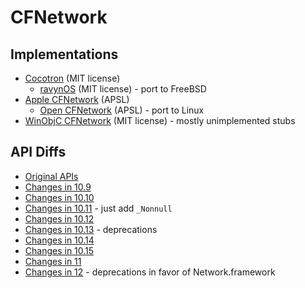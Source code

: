 # CFNetwork

## Implementations

* [Cocotron](https://github.com/cjwl/cocotron/tree/master/CFNetwork) (MIT license)
  * [ravynOS](https://github.com/ravynsoft/ravynos/tree/main/Frameworks/CFNetwork) (MIT license) - port to FreeBSD
* [Apple CFNetwork](https://github.com/apple-oss-distributions/CFNetwork) (APSL)
  * [Open CFNetwork](https://github.com/gerickson/opencfnetwork) (APSL) - port to Linux
* [WinObjC CFNetwork](https://github.com/microsoft/WinObjC/tree/develop/Frameworks/CFNetwork) (MIT license) - mostly unimplemented stubs

## API Diffs

* [Original APIs](https://developer.apple.com/library/archive/releasenotes/General/APIDiffsMacOSX10_8/CFNetwork.html)
* [Changes in 10.9](https://developer.apple.com/library/archive/releasenotes/General/APIDiffsMacOSX10_9/CFNetwork.html)
* [Changes in 10.10](https://developer.apple.com/library/archive/documentation/General/Reference/APIDiffsMacOSX10_10SeedDiff/frameworks/CFNetwork.html)
* [Changes in 10.11](https://developer.apple.com/library/archive/releasenotes/General/APIDiffsMacOSX10_11/Objective-C/CFNetwork.html) - just add `_Nonnull`
* [Changes in 10.12](https://developer.apple.com/library/archive/releasenotes/General/APIDiffsMacOS10_12/Objective-C/CFNetwork.html)
* [Changes in 10.13](http://codeworkshop.net/objc-diff/sdkdiffs/macos/10.13/CFNetwork.html) - deprecations
* [Changes in 10.14](http://codeworkshop.net/objc-diff/sdkdiffs/macos/10.14/CFNetwork.html)
* [Changes in 10.15](http://codeworkshop.net/objc-diff/sdkdiffs/macos/10.15/CFNetwork.html)
* [Changes in 11](http://codeworkshop.net/objc-diff/sdkdiffs/macos/11.0/CFNetwork.html)
* [Changes in 12](http://codeworkshop.net/objc-diff/sdkdiffs/macos/12.0/CFNetwork.html) - deprecations in favor of Network.framework